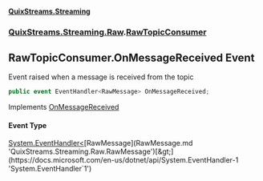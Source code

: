#### [QuixStreams.Streaming](index.md 'index')
### [QuixStreams.Streaming.Raw](QuixStreams.Streaming.Raw.md 'QuixStreams.Streaming.Raw').[RawTopicConsumer](RawTopicConsumer.md 'QuixStreams.Streaming.Raw.RawTopicConsumer')

## RawTopicConsumer.OnMessageReceived Event

Event raised when a message is received from the topic

```csharp
public event EventHandler<RawMessage> OnMessageReceived;
```

Implements [OnMessageReceived](IRawTopicConsumer.OnMessageReceived.md 'QuixStreams.Streaming.Raw.IRawTopicConsumer.OnMessageReceived')

#### Event Type
[System.EventHandler&lt;](https://docs.microsoft.com/en-us/dotnet/api/System.EventHandler-1 'System.EventHandler`1')[RawMessage](RawMessage.md 'QuixStreams.Streaming.Raw.RawMessage')[&gt;](https://docs.microsoft.com/en-us/dotnet/api/System.EventHandler-1 'System.EventHandler`1')